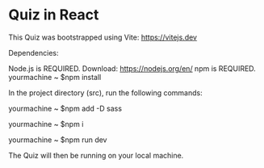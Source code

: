 # Quiz in React

This Quiz was bootstrapped using Vite: https://vitejs.dev

Dependencies:

Node.js is REQUIRED. Download: https://nodejs.org/en/
npm is REQUIRED.  yourmachine ~ $npm install

In the project directory (src), run the following commands:

yourmachine ~ $npm add -D sass

yourmachine ~ $npm i

yourmachine ~ $npm run dev

The Quiz will then be running on your local machine.
